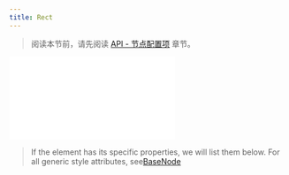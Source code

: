 ```yaml
---
title: Rect
---
```


> 阅读本节前，请先阅读 [API - 节点配置项](/api/elements/nodes/base-node) 章节。

<embed src="@/common/api/elements/nodes/rect.md"></embed>

> If the element has its specific properties, we will list them below. For all generic style attributes, see[BaseNode](./BaseNode.en.md)
